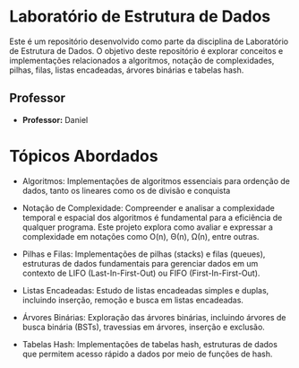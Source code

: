 # Laboratório de Estrutura de Dados

Este é um repositório desenvolvido como parte da disciplina de Laboratório de Estrutura de Dados. O objetivo deste repositório é explorar conceitos e implementações relacionados a algoritmos, notação de complexidades, pilhas, filas, listas encadeadas, árvores binárias e tabelas hash.

## Professor
- **Professor:** Daniel

# Tópicos Abordados

- Algoritmos: Implementações de algoritmos essenciais para ordenção de dados, tanto os lineares como os de divisão e conquista

- Notação de Complexidade: Compreender e analisar a complexidade temporal e espacial dos algoritmos é fundamental para a eficiência de qualquer programa. Este projeto explora como avaliar e expressar a complexidade em notações como O(n), Θ(n), Ω(n), entre outras.

- Pilhas e Filas: Implementações de pilhas (stacks) e filas (queues), estruturas de dados fundamentais para gerenciar dados em um contexto de LIFO (Last-In-First-Out) ou FIFO (First-In-First-Out).

- Listas Encadeadas: Estudo de listas encadeadas simples e duplas, incluindo inserção, remoção e busca em listas encadeadas.

- Árvores Binárias: Exploração das árvores binárias, incluindo árvores de busca binária (BSTs), travessias em árvores, inserção e exclusão.

- Tabelas Hash: Implementações de tabelas hash, estruturas de dados que permitem acesso rápido a dados por meio de funções de hash.
